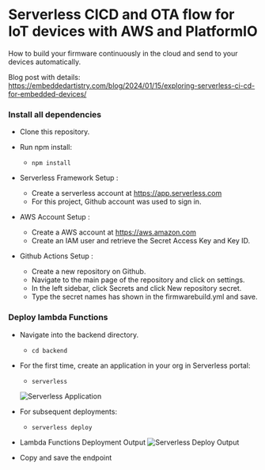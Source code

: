 # Serverless CICD and OTA flow for IoT devices with AWS and PlatformIO 

How to build your firmware continuously in the cloud and send to your devices automatically.

Blog post with details: https://embeddedartistry.com/blog/2024/01/15/exploring-serverless-ci-cd-for-embedded-devices/

### Install all dependencies

* Clone this repository.
* Run npm install:
    * `npm install`

* Serverless Framework Setup :
  * Create a serverless account at https://app.serverless.com 
  * For this project, Github account was used to sign in.

* AWS Account Setup :
  * Create a AWS account at https://aws.amazon.com  
  * Create an IAM user and retrieve the Secret Access Key and Key ID.

* Github Actions Setup :
  * Create a new repository on Github.
  * Navigate to the main page of the repository and click on settings.
  * In the left sidebar, click Secrets and click New repository secret.
  * Type the secret names has shown in the firmwarebuild.yml and save.

### Deploy lambda Functions

* Navigate into the backend directory.
    * `cd backend`
* For the first time, create an application in your org in Serverless portal:
    * `serverless`

	![Serverless Application](./images/serverless-provider-settings.PNG)
* For subsequent deployments:
    * `serverless deploy`
* Lambda Functions Deployment Output
    ![Serverless Deploy Output](./images/aws-serverless-output.PNG)
* Copy and save the endpoint 


